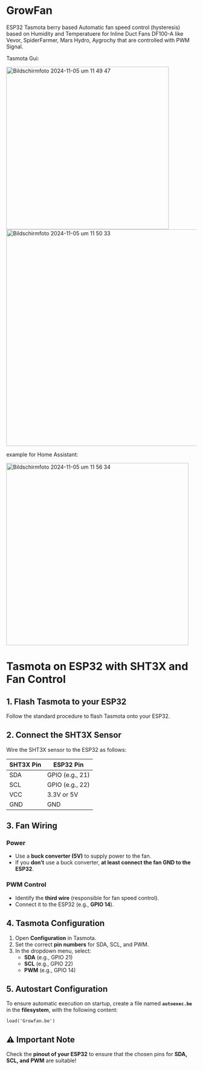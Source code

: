 # GrowFan
ESP32 Tasmota berry based Automatic fan speed control (hysteresis) based on Humidity and Temperatuere for Inline Duct Fans DF100-A like Vevor, SpiderFarmer, Mars Hydro, Aygrochy that are controlled with PWM Signal.

Tasmota Gui:

<img width="430" alt="Bildschirmfoto 2024-11-05 um 11 49 47" src="https://github.com/user-attachments/assets/d8100166-7f3e-4f48-ad41-4b9412179564">

<img width="573" alt="Bildschirmfoto 2024-11-05 um 11 50 33" src="https://github.com/user-attachments/assets/74fac2a6-6747-404c-ab1a-bf0a5fae64d8">

example for Home Assistant:

<img width="482" alt="Bildschirmfoto 2024-11-05 um 11 56 34" src="https://github.com/user-attachments/assets/dc5285e8-6ef4-42d5-af67-b5b2433b3583">

# Tasmota on ESP32 with SHT3X and Fan Control

## 1. Flash Tasmota to your ESP32  

Follow the standard procedure to flash Tasmota onto your ESP32.

## 2. Connect the SHT3X Sensor  

Wire the SHT3X sensor to the ESP32 as follows:  

| SHT3X Pin | ESP32 Pin |
|-----------|----------|
| SDA       | GPIO (e.g., 21) |
| SCL       | GPIO (e.g., 22) |
| VCC       | 3.3V or 5V |
| GND       | GND |

## 3. Fan Wiring  

### Power  
- Use a **buck converter (5V)** to supply power to the fan.  
- If you **don’t** use a buck converter, **at least connect the fan GND to the ESP32**.  

### PWM Control  
- Identify the **third wire** (responsible for fan speed control).  
- Connect it to the ESP32 (e.g., **GPIO 14**).  

## 4. Tasmota Configuration  

1. Open **Configuration** in Tasmota.  
2. Set the correct **pin numbers** for SDA, SCL, and PWM.  
3. In the dropdown menu, select:  
   - **SDA** (e.g., GPIO 21)  
   - **SCL** (e.g., GPIO 22)  
   - **PWM** (e.g., GPIO 14)  

## 5. Autostart Configuration  

To ensure automatic execution on startup, create a file named **`autoexec.be`** in the **filesystem**, with the following content:  


`load('Growfan.be')`

## ⚠️ Important Note  
Check the **pinout of your ESP32** to ensure that the chosen pins for **SDA, SCL, and PWM** are suitable!
